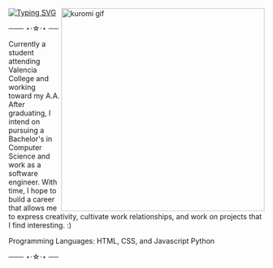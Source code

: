 [![Typing SVG](https://readme-typing-svg.demolab.com?font=Merriweather&size=48&pause=1000&color=C8B5F7&center=true&vCenter=true&random=false&width=600&height=300&lines=%E2%95%B0%E2%94%80%E2%96%B8+%E2%9D%9D++%40silkysaturn++%E2%9D%9E)](https://git.io/typing-svg)  <img align="right" alt="kuromi gif" width="400"  src="https://www.icegif.com/wp-content/uploads/2023/10/icegif-654.gif">
  
─── ⋆⋅☆⋅⋆ ──

Currently a student attending Valencia College and working toward my A.A. After graduating, I intend on pursuing a Bachelor's in Computer Science and work as a software engineer. With time, I hope to build a career that allows me to express creativity, cultivate work relationships, and work on projects that I find interesting. :)

Programming Languages: 
HTML, CSS, and Javascript
Python


─── ⋆⋅☆⋅⋆ ──
